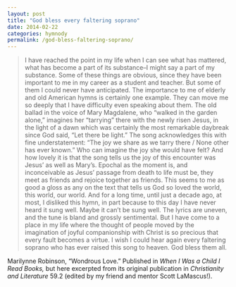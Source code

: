 ```yaml
---
layout: post
title: "God bless every faltering soprano"
date: 2014-02-22
categories: hymnody
permalink: /god-bless-faltering-soprano/
---
```


> I have reached the point in my life when I can see what has mattered, what has become a part of its substance–I might say a part of my substance. Some of these things are obvious, since they have been important to me in my career as a student and teacher. But some of them I could never have anticipated. The importance to me of elderly and old American hymns is certainly one example. They can move me so deeply that I have difficulty even speaking about them. The old ballad in the voice of Mary Magdalene, who “walked in the garden alone,” imagines her “tarrying” there with the newly risen Jesus, in the light of a dawn which was certainly the most remarkable daybreak since God said, “Let there be light.” The song acknowledges this with fine understatement: “The joy we share as we tarry there / None other has ever known.” Who can imagine the joy she would have felt? And how lovely it is that the song tells us the joy of this encounter was Jesus’ as well as Mary’s. Epochal as the moment is, and inconceivable as Jesus’ passage from death to life must be, they meet as friends and rejoice together as friends. This seems to me as good a gloss as any on the text that tells us God so loved the world, this world, our world. And for a long time, until just a decade ago, at most, I disliked this hymn, in part because to this day I have never heard it sung well. Maybe it can’t be sung well. The lyrics are uneven, and the tune is bland and grossly sentimental. But I have come to a place in my life where the thought of people moved by the imagination of joyful companionship with Christ is so precious that every fault becomes a virtue. I wish I could hear again every faltering soprano who has ever raised this song to heaven. God bless them all.

Marilynne Robinson, “Wondrous Love.” Published in *When I Was a Child I Read Books,* but here excerpted from its original publication in *Christianity and Literature* 59.2 (edited by my friend and mentor Scott LaMascus!).